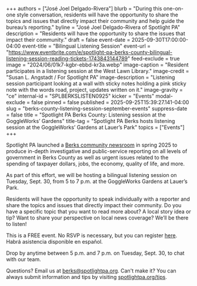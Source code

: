 +++
authors = ["José Joel Delgado-Rivera"]
blurb = "During this one-on-one style conversation, residents will have the opportunity to share the topics and issues that directly impact their community and help guide the bureau’s reporting."
byline = "José Joel Delgado-Rivera of Spotlight PA"
description = "Residents will have the opportunity to share the issues that impact their community."
draft = false
event-date = 2025-09-30T17:00:00-04:00
event-title = "Bilingual Listening Session"
event-url = "https://www.eventbrite.com/e/spotlight-pa-berks-county-bilingual-listening-session-reading-tickets-1743843144789"
feed-exclude = true
image = "2024/06/01k7-kgbr-ebbd-kr3a.webp"
image-caption = "Resident participates in a listening session at the West Lawn Library."
image-credit = "Susan L. Angstadt / For Spotlight PA"
image-description = "Listening session participant looking at a wall with sticky notes holding a pink sticky note with the words road, project, updates written on it."
image-gravity = "ce"
internal-id = "SPLBERKSLISTEN0925"
kicker = "Events"
modal-exclude = false
pinned = false
published = 2025-09-25T15:39:27.141-04:00
slug = "berks-county-listening-session-september-events"
suppress-date = false
title = "Spotlight PA Berks County: Listening session at the GoggleWorks’ Gardens"
title-tag = "Spotlight PA Berks hosts listening session at the GoggleWorks’ Gardens at Lauer’s Park"
topics = ["Events"]
+++

Spotlight PA launched a <a href="https://www.spotlightpa.org/berks">Berks community newsroom</a> in spring 2025 to produce in-depth investigative and public-service reporting on all levels of government in Berks County as well as urgent issues related to the spending of taxpayer dollars, jobs, the economy, quality of life, and more.

As part of this effort, we will be hosting a bilingual listening session on Tuesday, Sept. 30, from 5 to 7 p.m. at the GoggleWorks Gardens at Lauer’s Park.

Residents will have the opportunity to speak individually with a reporter and share the topics and issues that directly impact their community. Do you have a specific topic that you want to read more about? A local story idea or tip? Want to share your perspective on local news coverage? We’ll be there to listen!

This is a FREE event. No RSVP is necessary, but you can register <a href="https://www.eventbrite.com/e/spotlight-pa-berks-county-bilingual-listening-session-reading-tickets-1743843144789?aff=ebdsshcopyurl&amp;utm-campaign=social&amp;utm-content=attendeeshare&amp;utm-medium=discovery&amp;utm-term=organizer-profile&amp;utm-share-source=organizer-profile">here</a>. Habrá asistencia disponible en español.

Drop by anytime between 5 p.m. and 7 p.m. on Tuesday, Sept. 30, to chat with our team.

Questions? Email us at <a href="mailto:berks@spotlightpa.org">berks@spotlightpa.org</a>. Can&#39;t make it? You can always submit information and tips by visiting <a href="https://www.spotlightpa.org/tips/">spotlightpa.org/tips</a>.

